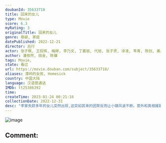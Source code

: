 ```yaml
---
doubanId: 35633718
title: 回来的女儿
type: Movie
score: 6.3
myRating: 3
originalTitle: 回来的女儿
genre: 悬疑, 家庭
datePublished: 2022-12-21
director: 吕行
actor: 张子枫, 王砚辉, 梅婷, 李乃文, 丁嘉丽, 代旭, 张子贤, 涂凌, 苇青, 陈创, 姜彤, 王奕盛, 林鹏, 陈卫, 曾淇, 郭丞, 杜宇森, 钱漪, 赵昱童, 张贤静, 程琪
author: 潘依然, 田金, 陈骥
tags: Movie, 
state: 看过
url: https://movie.douban.com/subject/35633718/
aliases: 潭岭的女孩, Homesick
country: 中国大陆
language: 汉语普通话
IMDb: tt25386392
time: 
createTime: 2023-01-24 00:21:16
collectionDate: 2022-12-31
desc: "李家失踪多年的女儿突然出现,这突如其来的团聚反而让小镇风波不断。意外和真相接踵而至，李家人深藏的秘密也逐渐浮出水面……"
---
```


![image](p2885326350.jpg)

Comment: 
---

